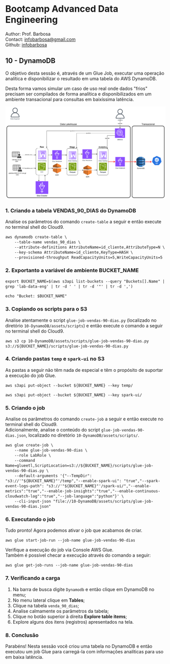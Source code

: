 # Bootcamp Advanced Data Engineering
Author: Prof. Barbosa<br>
Contact: infobarbosa@gmail.com<br>
Github: [infobarbosa](https://github.com/infobarbosa)

## 10 - DynamoDB

O objetivo desta sessão é, através de um Glue Job, executar uma operação analítica e disponibilizar o resultado em uma tabela do AWS DynamoDB.<br>

Desta forma vamos simular um caso de uso real onde dados "frios" precisam ser compilados de forma analítica e disponibilizados em um ambiente transacional para consultas em baixíssima latência.

![img/etl-dynamodb.png](img/etl-dynamodb.png)

### 1. Criando a tabela VENDAS_90_DIAS do DynamoDB

Analise os parâmetros do comando `create-table` a seguir e então execute no terminal shell do Cloud9.
```
aws dynamodb create-table \
    --table-name vendas_90_dias \
    --attribute-definitions AttributeName=id_cliente,AttributeType=N \
    --key-schema AttributeName=id_cliente,KeyType=HASH \
    --provisioned-throughput ReadCapacityUnits=5,WriteCapacityUnits=5
```

### 2. Exportanto a variável de ambiente BUCKET_NAME
```
export BUCKET_NAME=$(aws s3api list-buckets --query "Buckets[].Name" | grep 'lab-data-eng' | tr -d ' ' | tr -d '"' | tr -d ',')
```

```
echo "Bucket: $BUCKET_NAME"
```

### 3. Copiando os scripts para o S3

Analise atentamente o script `glue-job-vendas-90-dias.py` (localizado no diretório `10-DynamoDB/assets/scripts`) e então execute o comando a seguir no terminal shell do Cloud9.
```
aws s3 cp 10-DynamoDB/assets/scripts/glue-job-vendas-90-dias.py s3://${BUCKET_NAME}/scripts/glue-job-vendas-90-dias.py
```

### 4. Criando pastas `temp` e `spark-ui` no S3

As pastas a seguir não têm nada de especial e têm o propósito de suportar a execução do job Glue.
```
aws s3api put-object --bucket ${BUCKET_NAME} --key temp/
```

```
aws s3api put-object --bucket ${BUCKET_NAME} --key spark-ui/
```

### 5. Criando o job

Analise os parâmetros do comando `create-job` a seguir e então execute no terminal shell do Cloud9.<br>
Adicionalmente, analise o conteúdo do script `glue-job-vendas-90-dias.json`, localizado no diretório `10-DynamoDB/assets/scripts/`.

```
aws glue create-job \
    --name glue-job-vendas-90-dias \
    --role LabRole \
    --command Name=glueetl,ScriptLocation=s3://${BUCKET_NAME}/scripts/glue-job-vendas-90-dias.py \
    --default-arguments '{"--TempDir": "s3://'"${BUCKET_NAME}"'/temp","--enable-spark-ui": "true","--spark-event-logs-path": "s3://'"${BUCKET_NAME}"'/spark-ui/","--enable-metrics":"true","--enable-job-insights":"true","--enable-continuous-cloudwatch-log":"true","--job-language":"python"}' \
    --cli-input-json "file://10-DynamoDB/assets/scripts/glue-job-vendas-90-dias.json"
```

### 6. Executando o job

Tudo pronto! Agora podemos ativar o job que acabamos de criar.
```
aws glue start-job-run --job-name glue-job-vendas-90-dias
```

Verifique a execução do job via Console AWS Glue.<br>
Também é possível checar a execução através do comando a seguir:
```
aws glue get-job-runs --job-name glue-job-vendas-90-dias
```

### 7. Verificando a carga
1. Na barra de busca digite `Dynamodb` e então clique em DynamoDB no menu;
2. No menu lateral clique em **Tables**;
3. Clique na tabela `venda_90_dias`;
4. Analise calmamente os parâmetros da tabela;
5. Clique no botão superior à direita **Explore table items**;
6. Explore alguns dos itens (registros) apresentados na tela.

### 8. Conclusão
Parabéns! Nesta sessão você criou uma tabela no DynamoDB e então executou um job Glue para carregá-la com informações analíticas para uso em baixa latência.